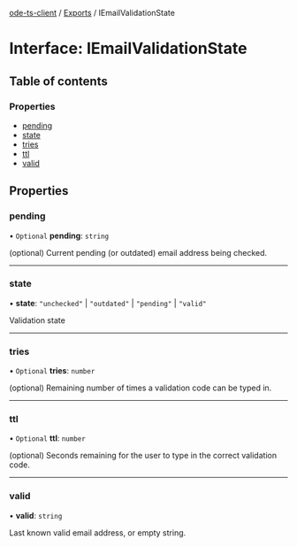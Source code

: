 [ode-ts-client](../README.md) / [Exports](../modules.md) / IEmailValidationState

# Interface: IEmailValidationState

## Table of contents

### Properties

- [pending](IEmailValidationState.md#pending)
- [state](IEmailValidationState.md#state)
- [tries](IEmailValidationState.md#tries)
- [ttl](IEmailValidationState.md#ttl)
- [valid](IEmailValidationState.md#valid)

## Properties

### pending

• `Optional` **pending**: `string`

(optional) Current pending (or outdated) email address being checked.

___

### state

• **state**: ``"unchecked"`` \| ``"outdated"`` \| ``"pending"`` \| ``"valid"``

Validation state

___

### tries

• `Optional` **tries**: `number`

(optional) Remaining number of times a validation code can be typed in.

___

### ttl

• `Optional` **ttl**: `number`

(optional) Seconds remaining for the user to type in the correct validation code.

___

### valid

• **valid**: `string`

Last known valid email address, or empty string.
